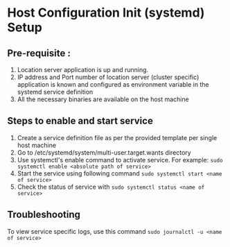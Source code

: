 # Host Configuration Init (systemd) Setup

## Pre-requisite :
1. Location server application is up and running.
2. IP address and Port number of location server (cluster specific) application is known and configured as environment variable in the systemd service definition
3. All the necessary binaries are available on the host machine 

## Steps to enable and start service
1. Create a service definition file as per the provided template per single host machine
2. Go to /etc/systemd/system/multi-user.target.wants directory
3. Use systemctl's enable command to activate service. For example: `sudo systemctl enable <absolute path of service>`
4. Start the service using following command `sudo systemctl start <name of service>`
5. Check the status of service with `sudo systemctl status <name of service>` 


## Troubleshooting
To view service specific logs, use this command `sudo journalctl -u <name of service>`
